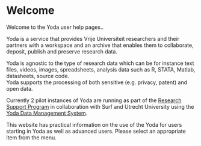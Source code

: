# Welcome
Welcome to the Yoda user help pages..

Yoda is a service that provides Vrije Universiteit researchers and their partners with a workspace and an archive that enables them 
to collaborate, deposit, publish and preserve research data.

Yoda is agnostic to the type of research data which can be for instance text 
files, videos, images, spreadsheets, analysis data such as R, STATA, Matlab, datasheets, source code.  
Yoda supports the processing of both sensitive (e.g. privacy, patent) and open data.
 
Currently 2 pilot instances of Yoda are running as part of the [Research Support Program](https://ub.vu.nl/nl/Images/DEF_VUAmsterdamResearchSupporProgrammeA3-HR-zonder_tcm253-934314.pdf) in collaboration with Surf and Utrecht University
using the [Yoda Data Management System](https://github.com/search?q=topic:yoda+org:UtrechtUniversity).

This website has practical information on the use of the Yoda for users starting in Yoda as well as advanced users.
Please select an appropriate item from the menu.
